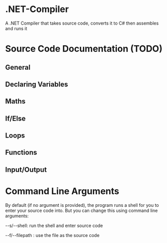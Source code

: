 # .NET-Compiler
A .NET Compiler that takes source code, converts it to C# then assembles and runs it

# Source Code Documentation (TODO)

## General

## Declaring Variables

## Maths

## If/Else

## Loops

## Functions

## Input/Output

# Command Line Arguments

By default (if no argument is provided), the program runs a shell for you to enter your source code into. But you can change this using command line arguments:

--s/--shell: run the shell and enter source code

--f/--filepath <path-to-file>: use the file <path-to-file> as the source code
